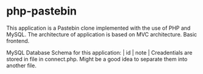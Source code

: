 # php-pastebin
This application is a Pastebin clone implemented with the use of PHP and MySQL. The architecture of application is based on MVC architecture. Basic frontend.

MySQL Database Schema for this application: | id  | note  |
Creadentials are stored in file in connect.php. Might be a good idea to separate them into another file.
